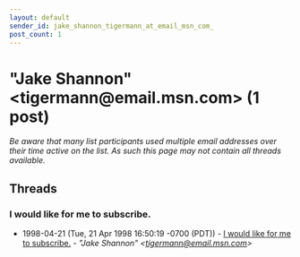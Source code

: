 ```yaml
---
layout: default
sender_id: jake_shannon_tigermann_at_email_msn_com_
post_count: 1
---
```


# "Jake Shannon" <tigermann<span>@</span>email.msn.com> (1 post)

_Be aware that many list participants used multiple email addresses over their time active on the list. As such this page may not contain all threads available._

## Threads

### I would like for me to subscribe.
+ 1998-04-21 (Tue, 21 Apr 1998 16:50:19 -0700 (PDT)) - [I would like for me to subscribe.](/archive/1998/04/c9e91e64b86f23c1bb945d680620a8bb7631c4509911a03feb6b2032c12cebd1) - _"Jake Shannon" \<tigermann@email.msn.com\>_

